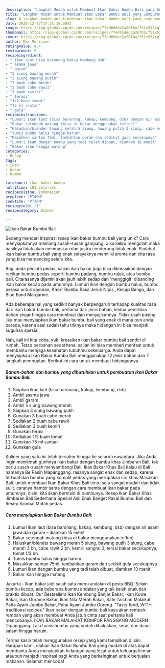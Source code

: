 ```yaml
---
description: "Langkah Mudah untuk Membuat Ikan Bakar Bumbu Bali yang Sempurna"
title: "Langkah Mudah untuk Membuat Ikan Bakar Bumbu Bali yang Sempurna"
slug: 0-langkah-mudah-untuk-membuat-ikan-bakar-bumbu-bali-yang-sempurna
date: 2020-12-17T17:31:18.304Z
image: https://img-global.cpcdn.com/recipes/77ed66ded2a26f0a/751x532cq70/ikan-bakar-bumbu-bali-foto-resep-utama.jpg
thumbnail: https://img-global.cpcdn.com/recipes/77ed66ded2a26f0a/751x532cq70/ikan-bakar-bumbu-bali-foto-resep-utama.jpg
cover: https://img-global.cpcdn.com/recipes/77ed66ded2a26f0a/751x532cq70/ikan-bakar-bumbu-bali-foto-resep-utama.jpg
author: Max Morrison
ratingvalue: 4.4
reviewcount: 9
recipeingredient:
- " ikan laut bisa baronang kakap kembung dsb"
- " asama jawa"
- " garam"
- "5 siung bawang merah"
- "3 siung bawang putih"
- "3 buah cabe merah"
- "2 buah cabe rawit"
- "3 buah kemiri"
- " terasi"
- "1/2 buah tomat"
- "75 ml santan"
- " gula"
recipeinstructions:
- "Lumuri ikan laut (bisa baronang, kakap, kembung, dsb) dengan air asam jawa dan garam – diamkan 15 menit"
- "Bakar setengah matang (bisa di bakar menggunakan teflon)"
- "Haluskan/blender bawang merah 5 siung, bawang putih 3 siung, cabe merah 3 bh, cabe rawit 2 bh, kemiri sangrai 3, terasi bakar secukupnya, tomat 1/2 bh"
- "Tumis bumbu halus hingga harum"
- "Masukkan santan 75ml, tambahkan garam dan sedikit gula secukupnya"
- "Lumuri ikan dengan bumbu yang tadi telah dibuat, diamkan 10 menit"
- "Bakar ikan hingga matang"
categories:
- Resep
tags:
- ikan
- bakar
- bumbu

katakunci: ikan bakar bumbu 
nutrition: 181 calories
recipecuisine: Indonesian
preptime: "PT40M"
cooktime: "PT36M"
recipeyield: "1"
recipecategory: Dinner

---
```



![Ikan Bakar Bumbu Bali](https://img-global.cpcdn.com/recipes/77ed66ded2a26f0a/751x532cq70/ikan-bakar-bumbu-bali-foto-resep-utama.jpg)

Sedang mencari inspirasi resep ikan bakar bumbu bali yang unik? Cara menyiapkannya memang susah-susah gampang. Jika keliru mengolah maka hasilnya tidak akan memuaskan dan justru cenderung tidak enak. Padahal ikan bakar bumbu bali yang enak selayaknya memiliki aroma dan cita rasa yang bisa memancing selera kita.

Bagi anda pecinta pedas, sajian ikan bakar juga bisa dikreasikan dengan racikan bumbu pedas seperti bumbu padang, bumbu rujak, atau bumbu bali. Citarasanya dijamin akan jauh lebih sedap dan &#39;menggigit&#39; dibanding ikan bakar kecap pada umumnya. Lumuri ikan dengan bumbu halus, bumbu perasa untuk sayuran, Knorr Bumbu Rasa Jeruk Nipis , Kecap Bango, dan Blue Band Margarine.

Ada beberapa hal yang sedikit banyak berpengaruh terhadap kualitas rasa dari ikan bakar bumbu bali, pertama dari jenis bahan, kedua pemilihan bahan segar hingga cara membuat dan menyajikannya. Tidak usah pusing jika mau menyiapkan ikan bakar bumbu bali yang enak di mana pun anda berada, karena asal sudah tahu triknya maka hidangan ini bisa menjadi suguhan spesial.


Nah, kali ini kita coba, yuk, kreasikan ikan bakar bumbu bali sendiri di rumah. Tetap berbahan sederhana, sajian ini bisa memberi manfaat untuk membantu menjaga kesehatan tubuhmu sekeluarga. Anda dapat menyiapkan Ikan Bakar Bumbu Bali menggunakan 12 jenis bahan dan 7 langkah pembuatan. Berikut ini cara untuk membuat hidangannya.

<!--inarticleads1-->

##### Bahan-bahan dan bumbu yang dibutuhkan untuk pembuatan Ikan Bakar Bumbu Bali:

1. Siapkan  ikan laut (bisa baronang, kakap, kembung, dsb)
1. Ambil  asama jawa
1. Ambil  garam
1. Ambil 5 siung bawang merah
1. Siapkan 3 siung bawang putih
1. Gunakan 3 buah cabe merah
1. Sediakan 2 buah cabe rawit
1. Sediakan 3 buah kemiri
1. Gunakan  terasi
1. Sediakan 1/2 buah tomat
1. Gunakan 75 ml santan
1. Gunakan  gula


Kuliner yang satu ini telah tersohor hingga ke seluruh nusantara. Jika Anda ingin menikmati gurihnya ikan bakar dengan bumbu khas Jimbaran Bali, tak perlu susah-susah menyambangi Bali. Ikan Bakar Khas Bali kalau di Bali namanya Be Pasih Mapanggang. rasanya sangat enak dan sedap, karena terbuat dari bumbu yang komplit pedas yang merupakan ciri khas Masakan Bali. untuk membuat Ikan Bakar Khas Bali tentu saja sangat mudah dan tidak sulit. caranya hampir sama dengan cara membuat ikan bakar pada umumnya, disini kita akan bermain di bumbunya. Resep Ikan Bakar Khas Jimbaran Bali Sederhana Spesial Asli Enak Banget Pakai Bumbu Bali dan Resep Sambal Matah pedas. 

<!--inarticleads2-->

##### Cara menyiapkan Ikan Bakar Bumbu Bali:

1. Lumuri ikan laut (bisa baronang, kakap, kembung, dsb) dengan air asam jawa dan garam – diamkan 15 menit
1. Bakar setengah matang (bisa di bakar menggunakan teflon)
1. Haluskan/blender bawang merah 5 siung, bawang putih 3 siung, cabe merah 3 bh, cabe rawit 2 bh, kemiri sangrai 3, terasi bakar secukupnya, tomat 1/2 bh
1. Tumis bumbu halus hingga harum
1. Masukkan santan 75ml, tambahkan garam dan sedikit gula secukupnya
1. Lumuri ikan dengan bumbu yang tadi telah dibuat, diamkan 10 menit
1. Bakar ikan hingga matang


Jakarta - Ikan bakar jadi salah satu menu andalan di pesta BBQ. Selain bumbu kecap, ada beberapa bumbu andalan yang tak kalah enak dan praktis dibuat. Our Bestsellers Ikan Kembung Banjar Bakar, Ikan Kuwe Bakar, Ikan Gurame Bakar, Ikan Nila Merah Bakar, Sate Taichan Malaikat, Paha Ayam Jumbo Bakar, Paha Ayam Jumbo Goreng. &#34;Tasty food, WITH traditional recipes.&#34; Ikan bakar dengan bumbu bali kaya akan rempah-rempah yang akan membuat Anda jatuh cinta saat pertama kali mencobanya. IKAN BAKAR MALAIKAT KOMPOR PANGGANG MODERN Dipanggang. Lalu tumis bumbu yang sudah dihaluskan, serai, dan daun salam hingga harum. 

Terima kasih telah menggunakan resep yang kami tampilkan di sini. Harapan kami, olahan Ikan Bakar Bumbu Bali yang mudah di atas dapat membantu Anda menyiapkan hidangan yang lezat untuk keluarga/teman ataupun menjadi inspirasi bagi Anda yang berkeinginan untuk berjualan makanan. Selamat mencoba!
